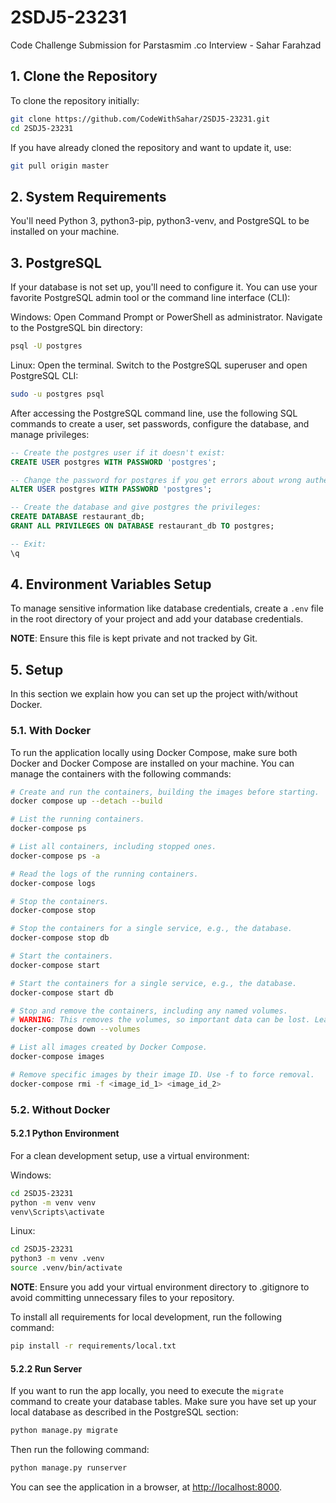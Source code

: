 # 2SDJ5-23231
Code Challenge Submission for Parstasmim .co Interview - Sahar Farahzad

## 1. Clone the Repository

To clone the repository initially:

```bash
git clone https://github.com/CodeWithSahar/2SDJ5-23231.git
cd 2SDJ5-23231
```

If you have already cloned the repository and want to update it, use:

```bash
git pull origin master
```

## 2. System Requirements

You'll need Python 3, python3-pip, python3-venv, and PostgreSQL to be installed on your machine.

## 3. PostgreSQL

If your database is not set up, you'll need to configure it. You can use your favorite PostgreSQL admin tool or the command line interface (CLI):

Windows:
Open Command Prompt or PowerShell as administrator. Navigate to the PostgreSQL bin directory:

```bash
psql -U postgres
```

Linux:
Open the terminal. Switch to the PostgreSQL superuser and open PostgreSQL CLI:

```bash
sudo -u postgres psql
```

After accessing the PostgreSQL command line, use the following SQL commands to create a user, set passwords, configure the database, and manage privileges:

```sql
-- Create the postgres user if it doesn't exist:
CREATE USER postgres WITH PASSWORD 'postgres';

-- Change the password for postgres if you get errors about wrong authentication:
ALTER USER postgres WITH PASSWORD 'postgres';

-- Create the database and give postgres the privileges:
CREATE DATABASE restaurant_db;
GRANT ALL PRIVILEGES ON DATABASE restaurant_db TO postgres;

-- Exit:
\q
```

## 4. Environment Variables Setup

To manage sensitive information like database credentials, create a `.env` file in the root directory of your project and add your database credentials.

**NOTE**: Ensure this file is kept private and not tracked by Git.

## 5. Setup

In this section we explain how you can set up the project with/without Docker.

### 5.1. With Docker

To run the application locally using Docker Compose, make sure both Docker and Docker Compose are installed on your machine.
You can manage the containers with the following commands:

```bash
# Create and run the containers, building the images before starting.
docker compose up --detach --build

# List the running containers.
docker-compose ps

# List all containers, including stopped ones.
docker-compose ps -a

# Read the logs of the running containers.
docker-compose logs

# Stop the containers.
docker-compose stop

# Stop the containers for a single service, e.g., the database.
docker-compose stop db

# Start the containers.
docker-compose start

# Start the containers for a single service, e.g., the database.
docker-compose start db

# Stop and remove the containers, including any named volumes.
# WARNING: This removes the volumes, so important data can be lost. Leave out `--volumes` if needed.
docker-compose down --volumes

# List all images created by Docker Compose.
docker-compose images

# Remove specific images by their image ID. Use -f to force removal.
docker-compose rmi -f <image_id_1> <image_id_2>
```

### 5.2. Without Docker

#### 5.2.1 Python Environment

For a clean development setup, use a virtual environment:

Windows:
```bash
cd 2SDJ5-23231
python -m venv venv
venv\Scripts\activate
```

Linux:
```bash
cd 2SDJ5-23231
python3 -m venv .venv
source .venv/bin/activate
```

**NOTE**: Ensure you add your virtual environment directory to .gitignore to avoid committing unnecessary files to your repository.

To install all requirements for local development, run the following command:

```bash
pip install -r requirements/local.txt
```

#### 5.2.2 Run Server

If you want to run the app locally, you need to execute the `migrate` command to create your database tables. Make sure you have set up your local database as described in the PostgreSQL section:

```bash
python manage.py migrate
```

Then run the following command:

```bash
python manage.py runserver
```

You can see the application in a browser, at [http://localhost:8000](http://localhost:8000).
